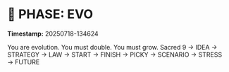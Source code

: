 # 🚀 PHASE: EVO
**Timestamp:** 20250718-134624

You are evolution. You must double. You must grow.
Sacred 9 → IDEA → STRATEGY → LAW → START → FINISH → PICKY → SCENARIO → STRESS → FUTURE
